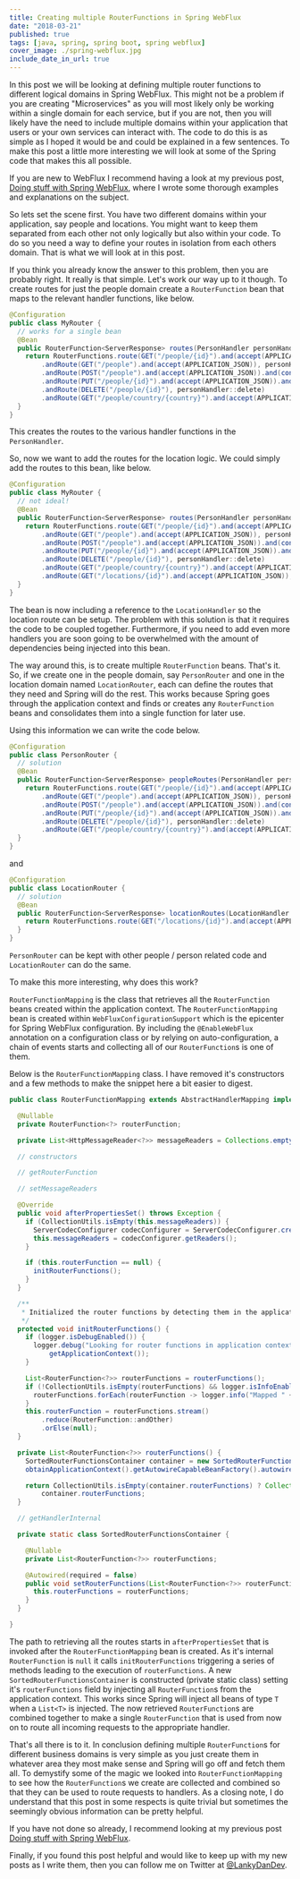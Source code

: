 ```yaml
---
title: Creating multiple RouterFunctions in Spring WebFlux
date: "2018-03-21"
published: true
tags: [java, spring, spring boot, spring webflux]
cover_image: ./spring-webflux.jpg
include_date_in_url: true
---
```


In this post we will be looking at defining multiple router functions to different logical domains in Spring WebFlux. This might not be a problem if you are creating "Microservices" as you will most likely only be working within a single domain for each service, but if you are not, then you will likely have the need to include multiple domains within your application that users or your own services can interact with. The code to do this is as simple as I hoped it would be and could be explained in a few sentences. To make this post a little more interesting we will look at some of the Spring code that makes this all possible.

If you are new to WebFlux I recommend having a look at my previous post, [Doing stuff with Spring WebFlux](https://lankydan.dev/2018/03/15/doing-stuff-with-spring-webflux/), where I wrote some thorough examples and explanations on the subject.

So lets set the scene first. You have two different domains within your application, say people and locations. You might want to keep them separated from each other not only logically but also within your code. To do so you need a way to define your routes in isolation from each others domain. That is what we will look at in this post.

If you think you already know the answer to this problem, then you are probably right. It really is that simple. Let's work our way up to it though. To create routes for just the people domain create a `RouterFunction` bean that maps to the relevant handler functions, like below.

```java
@Configuration
public class MyRouter {
  // works for a single bean
  @Bean
  public RouterFunction<ServerResponse> routes(PersonHandler personHandler) {
    return RouterFunctions.route(GET("/people/{id}").and(accept(APPLICATION_JSON)), personHandler::get)
        .andRoute(GET("/people").and(accept(APPLICATION_JSON)), personHandler::all)
        .andRoute(POST("/people").and(accept(APPLICATION_JSON)).and(contentType(APPLICATION_JSON)), personHandler::post)
        .andRoute(PUT("/people/{id}").and(accept(APPLICATION_JSON)).and(contentType(APPLICATION_JSON)), personHandler::put)
        .andRoute(DELETE("/people/{id}"), personHandler::delete)
        .andRoute(GET("/people/country/{country}").and(accept(APPLICATION_JSON)), personHandler::getByCountry);
  }
}
```

This creates the routes to the various handler functions in the `PersonHandler`.

So, now we want to add the routes for the location logic. We could simply add the routes to this bean, like below.

```java
@Configuration
public class MyRouter {
  // not ideal!
  @Bean
  public RouterFunction<ServerResponse> routes(PersonHandler personHandler, LocationHandler locationHandler) {
    return RouterFunctions.route(GET("/people/{id}").and(accept(APPLICATION_JSON)), personHandler::get)
        .andRoute(GET("/people").and(accept(APPLICATION_JSON)), personHandler::all)
        .andRoute(POST("/people").and(accept(APPLICATION_JSON)).and(contentType(APPLICATION_JSON)), personHandler::post)
        .andRoute(PUT("/people/{id}").and(accept(APPLICATION_JSON)).and(contentType(APPLICATION_JSON)), personHandler::put)
        .andRoute(DELETE("/people/{id}"), personHandler::delete)
        .andRoute(GET("/people/country/{country}").and(accept(APPLICATION_JSON)), personHandler::getByCountry)
        .andRoute(GET("/locations/{id}").and(accept(APPLICATION_JSON)), locationHandler::get);
  }
}
```

The bean is now including a reference to the `LocationHandler` so the location route can be setup. The problem with this solution is that it requires the code to be coupled together. Furthermore, if you need to add even more handlers you are soon going to be overwhelmed with the amount of dependencies being injected into this bean.

The way around this, is to create multiple `RouterFunction` beans. That's it. So, if we create one in the people domain, say `PersonRouter` and one in the location domain named `LocationRouter`, each can define the routes that they need and Spring will do the rest. This works because Spring goes through the application context and finds or creates any `RouterFunction` beans and consolidates them into a single function for later use.

Using this information we can write the code below.

```java
@Configuration
public class PersonRouter {
  // solution
  @Bean
  public RouterFunction<ServerResponse> peopleRoutes(PersonHandler personHandler) {
    return RouterFunctions.route(GET("/people/{id}").and(accept(APPLICATION_JSON)), personHandler::get)
        .andRoute(GET("/people").and(accept(APPLICATION_JSON)), personHandler::all)
        .andRoute(POST("/people").and(accept(APPLICATION_JSON)).and(contentType(APPLICATION_JSON)), personHandler::post)
        .andRoute(PUT("/people/{id}").and(accept(APPLICATION_JSON)).and(contentType(APPLICATION_JSON)), personHandler::put)
        .andRoute(DELETE("/people/{id}"), personHandler::delete)
        .andRoute(GET("/people/country/{country}").and(accept(APPLICATION_JSON)), personHandler::getByCountry);
  }
}
```

and

```java
@Configuration
public class LocationRouter {
  // solution
  @Bean
  public RouterFunction<ServerResponse> locationRoutes(LocationHandler locationHandler) {
    return RouterFunctions.route(GET("/locations/{id}").and(accept(APPLICATION_JSON)), locationHandler::get);
  }
}
```

`PersonRouter` can be kept with other people / person related code and `LocationRouter` can do the same.

To make this more interesting, why does this work?

`RouterFunctionMapping` is the class that retrieves all the `RouterFunction` beans created within the application context. The `RouterFunctionMapping` bean is created within `WebFluxConfigurationSupport` which is the epicenter for Spring WebFlux configuration. By including the `@EnableWebFlux` annotation on a configuration class or by relying on auto-configuration, a chain of events starts and collecting all of our `RouterFunction`s is one of them.

Below is the `RouterFunctionMapping` class. I have removed it's constructors and a few methods to make the snippet here a bit easier to digest.

```java
public class RouterFunctionMapping extends AbstractHandlerMapping implements InitializingBean {

  @Nullable
  private RouterFunction<?> routerFunction;

  private List<HttpMessageReader<?>> messageReaders = Collections.emptyList();

  // constructors

  // getRouterFunction

  // setMessageReaders

  @Override
  public void afterPropertiesSet() throws Exception {
    if (CollectionUtils.isEmpty(this.messageReaders)) {
      ServerCodecConfigurer codecConfigurer = ServerCodecConfigurer.create();
      this.messageReaders = codecConfigurer.getReaders();
    }

    if (this.routerFunction == null) {
      initRouterFunctions();
    }
  }

  /**
   * Initialized the router functions by detecting them in the application context.
   */
  protected void initRouterFunctions() {
    if (logger.isDebugEnabled()) {
      logger.debug("Looking for router functions in application context: " +
          getApplicationContext());
    }

    List<RouterFunction<?>> routerFunctions = routerFunctions();
    if (!CollectionUtils.isEmpty(routerFunctions) && logger.isInfoEnabled()) {
      routerFunctions.forEach(routerFunction -> logger.info("Mapped " + routerFunction));
    }
    this.routerFunction = routerFunctions.stream()
        .reduce(RouterFunction::andOther)
        .orElse(null);
  }

  private List<RouterFunction<?>> routerFunctions() {
    SortedRouterFunctionsContainer container = new SortedRouterFunctionsContainer();
    obtainApplicationContext().getAutowireCapableBeanFactory().autowireBean(container);

    return CollectionUtils.isEmpty(container.routerFunctions) ? Collections.emptyList() :
        container.routerFunctions;
  }

  // getHandlerInternal

  private static class SortedRouterFunctionsContainer {

    @Nullable
    private List<RouterFunction<?>> routerFunctions;

    @Autowired(required = false)
    public void setRouterFunctions(List<RouterFunction<?>> routerFunctions) {
      this.routerFunctions = routerFunctions;
    }
  }

}
```

The path to retrieving all the routes starts in `afterPropertiesSet` that is invoked after the `RouterFunctionMapping` bean is created. As it's internal `RouterFunction` is `null` it calls `initRouterFunctions` triggering a series of methods leading to the execution of `routerFunctions`. A new `SortedRouterFunctionsContainer` is constructed (private static class) setting it's `routerFunctions` field by injecting all `RouterFunction`s from the application context. This works since Spring will inject all beans of type `T` when a `List<T>` is injected. The now retrieved `RouterFunction`s are combined together to make a single `RouterFunction` that is used from now on to route all incoming requests to the appropriate handler.

That's all there is to it. In conclusion defining multiple `RouterFunction`s for different business domains is very simple as you just create them in whatever area they most make sense and Spring will go off and fetch them all. To demystify some of the magic we looked into `RouterFunctionMapping` to see how the `RouterFunction`s we create are collected and combined so that they can be used to route requests to handlers. As a closing note, I do understand that this post in some respects is quite trivial but sometimes the seemingly obvious information can be pretty helpful.

If you have not done so already, I recommend looking at my previous post [Doing stuff with Spring WebFlux](https://lankydan.dev/2018/03/15/doing-stuff-with-spring-webflux/).

Finally, if you found this post helpful and would like to keep up with my new posts as I write them, then you can follow me on Twitter at [@LankyDanDev](https://twitter.com/LankyDanDev).